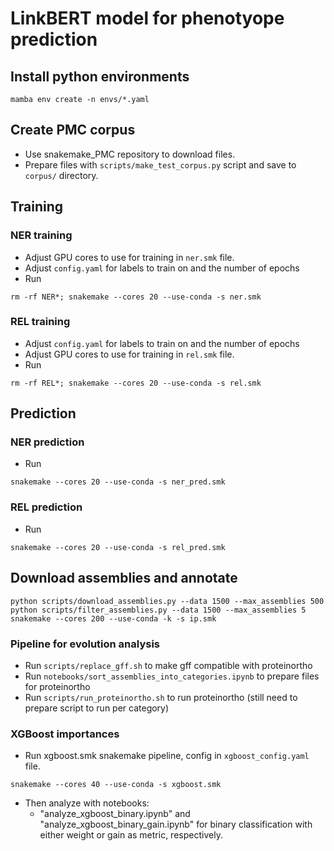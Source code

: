 # LinkBERT model for phenotyope prediction
## Install python environments
```
mamba env create -n envs/*.yaml
```
## Create PMC corpus

- Use snakemake_PMC repository to download files.
- Prepare files with `scripts/make_test_corpus.py` script and save to `corpus/` directory.

## Training

### NER training

- Adjust GPU cores to use for training in `ner.smk` file.
- Adjust `config.yaml` for labels to train on and the number of epochs
- Run

```
rm -rf NER*; snakemake --cores 20 --use-conda -s ner.smk
```

### REL training

- Adjust `config.yaml` for labels to train on and the number of epochs
- Adjust GPU cores to use for training in `rel.smk` file.
- Run

```
rm -rf REL*; snakemake --cores 20 --use-conda -s rel.smk
```

## Prediction

### NER prediction

- Run

```
snakemake --cores 20 --use-conda -s ner_pred.smk
```

### REL prediction

- Run

```
snakemake --cores 20 --use-conda -s rel_pred.smk
```

## Download assemblies and annotate

```
python scripts/download_assemblies.py --data 1500 --max_assemblies 500
python scripts/filter_assemblies.py --data 1500 --max_assemblies 5
snakemake --cores 200 --use-conda -k -s ip.smk
```

### Pipeline for evolution analysis

- Run `scripts/replace_gff.sh` to make gff compatible with proteinortho
- Run `notebooks/sort_assemblies_into_categories.ipynb` to prepare files for proteinortho
- Run `scripts/run_proteinortho.sh` to run proteinortho (still need to prepare script to run per category)

### XGBoost importances

- Run xgboost.smk snakemake pipeline, config in `xgboost_config.yaml` file.

```
snakemake --cores 40 --use-conda -s xgboost.smk
```

- Then analyze with notebooks:
  - "analyze_xgboost_binary.ipynb" and "analyze_xgboost_binary_gain.ipynb" for binary classification with either weight or gain as metric, respectively.
